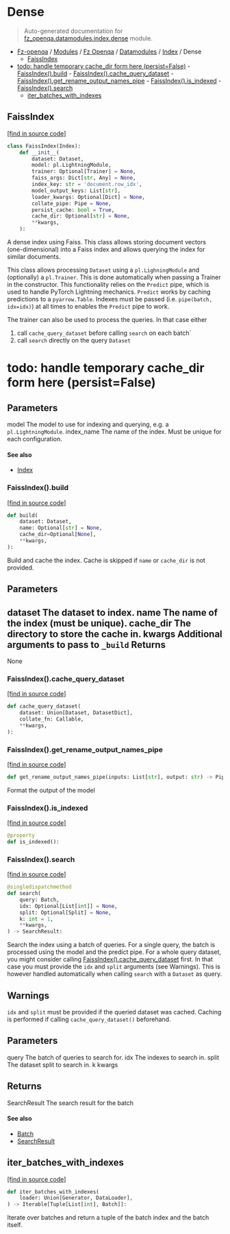 # Dense

> Auto-generated documentation for [fz_openqa.datamodules.index.dense](blob/master/fz_openqa/datamodules/index/dense.py) module.

- [Fz-openqa](../../../README.md#fz-openqa-index) / [Modules](../../../MODULES.md#fz-openqa-modules) / [Fz Openqa](../../index.md#fz-openqa) / [Datamodules](../index.md#datamodules) / [Index](index.md#index) / Dense
    - [FaissIndex](#faissindex)
- [todo: handle temporary cache_dir form here (persist=False)](#todo-handle-temporary-cache_dir-form-here-persistfalse)
        - [FaissIndex().build](#faissindexbuild)
        - [FaissIndex().cache_query_dataset](#faissindexcache_query_dataset)
        - [FaissIndex().get_rename_output_names_pipe](#faissindexget_rename_output_names_pipe)
        - [FaissIndex().is_indexed](#faissindexis_indexed)
        - [FaissIndex().search](#faissindexsearch)
    - [iter_batches_with_indexes](#iter_batches_with_indexes)

## FaissIndex

[[find in source code]](blob/master/fz_openqa/datamodules/index/dense.py#L65)

```python
class FaissIndex(Index):
    def __init__(
        dataset: Dataset,
        model: pl.LightningModule,
        trainer: Optional[Trainer] = None,
        faiss_args: Dict[str, Any] = None,
        index_key: str = 'document.row_idx',
        model_output_keys: List[str],
        loader_kwargs: Optional[Dict] = None,
        collate_pipe: Pipe = None,
        persist_cache: bool = True,
        cache_dir: Optional[str] = None,
        **kwargs,
    ):
```

A dense index using Faiss. This class allows storing document vectors (one-dimensional)
into a Faiss index and allows querying the index for similar documents.

This class allows processing `Dataset` using  a `pl.LighningModule` and
(optionally) a `pl.Trainer`. This is done automatically when passing a Trainer in the
constructor. This functionality relies on the `Predict` pipe, which is used to
handle PyTorch Lightning mechanics. `Predict` works by caching predictions to a
`pyarrow.Table`. Indexes must be passed (i.e. `pipe(batch, idx=idx)`) at all times to
enables the `Predict` pipe to work.

The trainer can also be used to process the queries. In that case either
1. call `cache_query_dataset` before calling `search` on each batch`
2. call `search` directly on the query `Dataset`

# todo: handle temporary cache_dir form here (persist=False)

Parameters
----------
model
    The model to use for indexing and querying, e.g. a `pl.LightningModule`.
index_name
    The name of the index. Must be unique for each configuration.

#### See also

- [Index](base.md#index)

### FaissIndex().build

[[find in source code]](blob/master/fz_openqa/datamodules/index/dense.py#L191)

```python
def build(
    dataset: Dataset,
    name: Optional[str] = None,
    cache_dir=Optional[None],
    **kwargs,
):
```

Build and cache the index. Cache is skipped if `name` or `cache_dir` is not provided.

Parameters
----------
dataset
    The dataset to index.
name
    The name of the index (must be unique).
cache_dir
    The directory to store the cache in.
kwargs
    Additional arguments to pass to `_build`
Returns
-------
None

### FaissIndex().cache_query_dataset

[[find in source code]](blob/master/fz_openqa/datamodules/index/dense.py#L409)

```python
def cache_query_dataset(
    dataset: Union[Dataset, DatasetDict],
    collate_fn: Callable,
    **kwargs,
):
```

### FaissIndex().get_rename_output_names_pipe

[[find in source code]](blob/master/fz_openqa/datamodules/index/dense.py#L466)

```python
def get_rename_output_names_pipe(inputs: List[str], output: str) -> Pipe:
```

Format the output of the model

### FaissIndex().is_indexed

[[find in source code]](blob/master/fz_openqa/datamodules/index/dense.py#L187)

```python
@property
def is_indexed():
```

### FaissIndex().search

[[find in source code]](blob/master/fz_openqa/datamodules/index/dense.py#L333)

```python
@singledispatchmethod
def search(
    query: Batch,
    idx: Optional[List[int]] = None,
    split: Optional[Split] = None,
    k: int = 1,
    **kwargs,
) -> SearchResult:
```

Search the index using a batch of queries. For a single query, the batch is processed
using the model and the predict pipe.
For a whole query dataset, you might consider calling [FaissIndex().cache_query_dataset](#faissindexcache_query_dataset) first. In that
case you must provide the `idx` and `split` arguments (see Warnings).
This is however handled automatically when calling `search` with a `Dataset` as query.

Warnings
--------
`idx` and `split` must be provided if the queried dataset was cached. Caching is
performed if calling `cache_query_dataset()` beforehand.

Parameters
----------
query
    The batch of queries to search for.
idx
    The indexes to search in.
split
    The dataset split to search in.
k
kwargs

Returns
-------
SearchResult
    The search result for the batch

#### See also

- [Batch](../../utils/datastruct.md#batch)
- [SearchResult](search_result.md#searchresult)

## iter_batches_with_indexes

[[find in source code]](blob/master/fz_openqa/datamodules/index/dense.py#L47)

```python
def iter_batches_with_indexes(
    loader: Union[Generator, DataLoader],
) -> Iterable[Tuple[List[int], Batch]]:
```

Iterate over batches and return a tuple of the batch index and the batch itself.
